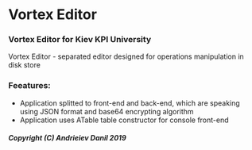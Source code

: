 # Vortex Editor

### Vortex Editor for Kiev KPI University

Vortex Editor - separated editor designed for operations manipulation in disk store

### Feeatures:
* Application splitted to front-end and back-end, which are speaking using JSON format and base64 encrypting algorithm
* Application uses ATable table constructor for console front-end


##### Copyright (C) Andrieiev Danil 2019
 
